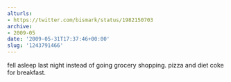 ```yaml
---
alturls:
- https://twitter.com/bismark/status/1982150703
archive:
- 2009-05
date: '2009-05-31T17:37:46+00:00'
slug: '1243791466'
---
```


fell asleep last night instead of going grocery shopping.  pizza and diet coke for breakfast.

